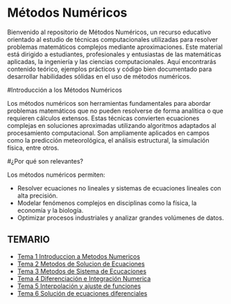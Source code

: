 # Métodos Numéricos

Bienvenido al repositorio de Métodos Numéricos, un recurso educativo orientado al estudio de técnicas computacionales utilizadas para resolver problemas matemáticos complejos mediante aproximaciones. Este material está dirigido a estudiantes, profesionales y entusiastas de las matemáticas aplicadas, la ingeniería y las ciencias computacionales. Aquí encontrarás contenido teórico, ejemplos prácticos y código bien documentado para desarrollar habilidades sólidas en el uso de métodos numéricos.

#Introducción a los Métodos Numéricos

Los métodos numéricos son herramientas fundamentales para abordar problemas matemáticos que no pueden resolverse de forma analítica o que requieren cálculos extensos. Estas técnicas convierten ecuaciones complejas en soluciones aproximadas utilizando algoritmos adaptados al procesamiento computacional. Son ampliamente aplicados en campos como la predicción meteorológica, el análisis estructural, la simulación física, entre otros.

#¿Por qué son relevantes?

Los métodos numéricos permiten:

- Resolver ecuaciones no lineales y sistemas de ecuaciones lineales con alta precisión.
- Modelar fenómenos complejos en disciplinas como la física, la economía y la biología.
- Optimizar procesos industriales y analizar grandes volúmenes de datos.

## TEMARIO

- [Tema 1 Introduccion a Metodos Numericos](https://github.com/SebastianRSS04/Metodos-Numericos-Git/tree/3607c8cb18dba9e6ff1d3f7acdf889babec49c55/T1)
- [Tema 2 Metodos de Solucion de Ecuaciones](https://github.com/SebastianRSS04/Metodos-Numericos-Git/tree/3607c8cb18dba9e6ff1d3f7acdf889babec49c55/T2)
- [Tema 3 Metodos de Sistema de Ecucaciones](https://github.com/SebastianRSS04/Metodos-Numericos-Git/tree/3607c8cb18dba9e6ff1d3f7acdf889babec49c55/T3)
- [Tema 4 Diferenciación e Integración Numerica](https://github.com/SebastianRSS04/Metodos-Numericos-Git/tree/3607c8cb18dba9e6ff1d3f7acdf889babec49c55/T4)
- [Tema 5 Interpolación y ajuste de funciones](https://github.com/SebastianRSS04/Metodos-Numericos-Git/tree/3607c8cb18dba9e6ff1d3f7acdf889babec49c55/T5)
- [Tema 6 Solución de ecuaciones diferenciales](https://github.com/SebastianRSS04/Metodos-Numericos-Git/tree/3607c8cb18dba9e6ff1d3f7acdf889babec49c55/T6)
